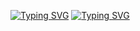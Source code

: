 [![Typing SVG](https://readme-typing-svg.herokuapp.com?font=Fira+Code&size=21&duration=5555&pause=1500&color=149414&multiline=true&width=470&lines=Hi++there%F0%9F%91%8B%2C++I'm+Sivaganesh+Pavithiran)](https://git.io/typing-svg)
[![Typing SVG](https://readme-typing-svg.herokuapp.com?font=Fira+Code&size=21&duration=5555&pause=1000&color=149414&multiline=true&width=770&height=125&lines=Hi++there%F0%9F%91%8B%2C++I'm+Sivaganesh+Pavithiran;Software+Engineering+Undergraduate+at+University+of+Kelaniya)](https://git.io/typing-svg)
